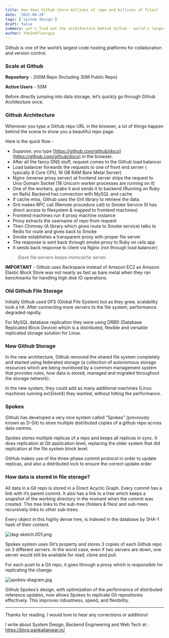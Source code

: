 ```yaml
---
title: How does Github store millions of repo and billions of files?
date: '2021-04-20'
tags: ['system design']
draft: false
summary: Let's find out the architecture behind Github - world's largest code hosting platforms for collaboration and version control, storing millions of repo and billions of files.
author: the2ndfloorguy
---
```


Github is one of the world’s largest code hosting platforms for collaboration and version control. 

### Scale at Github

**Repository** - 200M Repo (Including 30M Public Repo)

**Active Users** - 50M 

Before directly jumping into data storage, let’s quickly go through Github Architecture once.

### Github Architecture

Whenever you type a Github repo URL in the browser, a lot of things happen behind the scene to show you a beautiful repo page.

Here is the quick flow -

- Suppose, you type  [https://github.com/github/docs](https://github.com/github/docs)  in the browser.
- After all the fancy DNS stuff, request comes to the Github load balancer
- Load balancer forwards the requests to one of front end server ( typically 8 Core CPU, 16 GB RAM Bare Metal Server)
- Nginx (reverse proxy server) at frontend server ships the request to Unix Domain Socket (16 Unicorn worker processes are running on it)
- One of the workers, grabs it and sends it to backend (Running on Ruby on Rails)
Backend has connection with MySQL and cache 
- If cache miss, Github uses the Grit library to retrieve the data. 
- Grit makes RPC call (Remote procedure call) to Smoke Service (It has direct access to filesystem & mapped to frontend machines)
- Frontend machines run 4 proxy machine instance
- Proxy extracts the username of repo from request 
- Then Chimney (A library which gives route to Smoke service) talks to Redis for route and gives back to Smoke 
- Smoke establishes a transparent proxy with proper file server 
- The response is sent back through smoke proxy to Ruby on rails app 
- It sends back response to client via Nginx (not through load balancer)


> Slave file servers keeps memcache server.

**IMPORTANT** - Github uses Rackspace instead of Amazon EC2 as Amazon Elastic Block Store was not nearly as fast as bare metal when they ran benchmarks for handling high disk IO operations.

### Old Github File Storage

Initially Github used GFS (Global File System) but as they grew, scalability took a hit. After connecting more servers to the file system, performance degraded rapidly. 

For MySQL database replication they were using DRBD (Database Replicated Block Device) which is a distributed, flexible and versatile replicated storage solution for Linux.


### New Github Storage 

In the new architecture, Github removed the shared file system completely and started using federated storage (a collection of autonomous storage resources which are being monitored by a common management system that provides rules, how data is stored, managed and migrated throughout the storage network). 

In the new system, they could add as many additional machines (Linux machines running ext3/ext4) they wanted, without hitting the performance. 

### Spokes

Github has developed a very nice system called “Spokes” (previously known as D-Git) to store multiple distributed copies of a github repo across data centres. 

Spokes stores multiple replicas of a repo and keeps all replicas in sync. It does replication at Git application level, replacing the older system that did replication at the file system block level.

GitHub makes use of the three-phase commit protocol in order to update replicas, and also a distributed lock to ensure the correct update order

### How data is stored in file storage?

All data in a Git repo is stored in a Direct Acyclic Graph. Every commit has a link with it’s parent commit. It also has a link to a tree which keeps a snapshot of the working directory in the moment when the commit was created. This tree links to the sub-tree (folders & files) and sub-trees recursively links to other sub-trees.

Every object in this highly dense tree, is indexed in the database by SHA-1 hash of their content.


![dag-sketch.001.png](https://cdn.hashnode.com/res/hashnode/image/upload/v1618923138774/_KIcIcN4J.png)


Spokes system uses Git’s property and stores 3 copies of each Github repo on 3 different servers.  In the worst case, even if two servers are down, one server would still be available for read, clone and pull. 

For each push to a Git repo, it goes through a proxy which is responsible for replicating the change. 


![spokes-diagram.jpg](https://cdn.hashnode.com/res/hashnode/image/upload/v1618923213894/_4cprxOP5.jpeg)

Github Spokes’s design, with optimization of the performance of distributed reference updates, now allows Spokes to replicate Git repositories effectively. This improves robustness, speed, and flexibility.

<hr>

Thanks for reading. I would love to hear any corrections or additions!

I write about System Design, Backend Engineering and Web Tech at : https://blog.pankajtanwar.in/